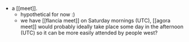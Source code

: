 - a [[meet]].
	- hypothetical for now :)
	- we have [[flancia meet]] on Saturday mornings (UTC), [[agora meet]] would probably ideally take place some day in the afternoon (UTC) so it can be more easily attended by people west?